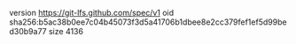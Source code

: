 version https://git-lfs.github.com/spec/v1
oid sha256:b5ac38b0ee7c04b45073f3d5a41706b1dbee8e2cc379fef1ef5d99bed30b9a77
size 4136
